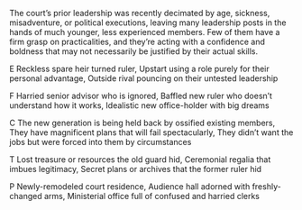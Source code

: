The court’s prior leadership was recently decimated by age, sickness, misadventure, or political executions, leaving many leadership posts in the hands of much younger, less experienced members. Few of them have a firm grasp on practicalities, and they’re acting with a confidence and boldness that may not necessarily be justified by their actual skills.

E Reckless spare heir turned ruler, Upstart using a role purely for their personal advantage, Outside rival pouncing on their untested leadership

F Harried senior advisor who is ignored, Baffled new ruler who doesn’t understand how it works, Idealistic new office-holder with big dreams

C The new generation is being held back by ossified existing members, They have magnificent plans that will fail spectacularly, They didn’t want the jobs but were forced into them by circumstances

T Lost treasure or resources the old guard hid, Ceremonial regalia that imbues legitimacy, Secret plans or archives that the former ruler hid

P Newly-remodeled court residence, Audience hall adorned with freshly-changed arms, Ministerial office full of confused and harried clerks